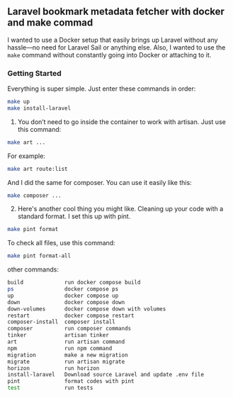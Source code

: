 ## Laravel bookmark metadata fetcher with docker and make commad

I wanted to use a Docker setup that easily brings up Laravel without any hassle—no need for Laravel Sail or anything else. Also, I wanted to use the `make` command without constantly going into Docker or attaching to it.

### Getting Started

Everything is super simple. Just enter these commands in order:

```bash
make up
make install-laravel
```


1. You don’t need to go inside the container to work with artisan. Just use this command:
```bash
make art ...
```
For example:
```bash
make art route:list
```
And I did the same for composer. You can use it easily like this:
```bash
make composer ...
```
2. Here's another cool thing you might like. Cleaning up your code with a standard format. I set this up with pint.

```bash
make pint format
```
To check all files, use this command:
```bash
make pint format-all
```

other commands: 

```bash
build             run docker compose build
ps                docker compose ps
up                docker compose up
down              docker compose down
down-volumes      docker compose down with volumes
restart           docker compose restart
composer-install  composer install
composer          run composer commands
tinker            artisan tinker
art               run artisan command
npm               run npm command
migration         make a new migration
migrate           run artisan migrate
horizon           run horizon
install-laravel   Download source Laravel and update .env file
pint              format codes with pint
test              run tests
```

